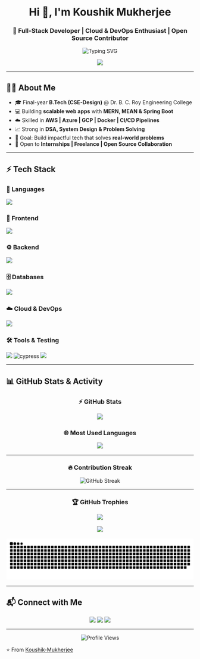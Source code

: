 <!-- Advanced GitHub Profile README -->

<h1 align="center">Hi 👋, I'm Koushik Mukherjee</h1>
<h3 align="center">🚀 Full-Stack Developer | Cloud & DevOps Enthusiast | Open Source Contributor</h3>

<p align="center">
  <img src="https://readme-typing-svg.demolab.com?font=Fira+Code&weight=500&size=22&pause=1000&color=1abc9c&center=true&vCenter=true&width=600&lines=Full+Stack+Developer;Cloud+%26+DevOps+Enthusiast;Passionate+Software+Engineer;Open+Source+Contributor;Always+Learning+New+Techs" alt="Typing SVG" />
</p>

<p align="center">
  <img src="https://repository-images.githubusercontent.com/588181932/e36ec678-7984-4cdd-8e4c-a3932772ff8e">
</p>


---

## 👨‍💻 About Me
- 🎓 Final-year **B.Tech (CSE-Design)** @ Dr. B. C. Roy Engineering College  
- 💻 Building **scalable web apps** with **MERN, MEAN & Spring Boot**  
- ☁️ Skilled in **AWS | Azure | GCP | Docker | CI/CD Pipelines**  
- 📈 Strong in **DSA, System Design & Problem Solving**  
- 🎯 Goal: Build impactful tech that solves **real-world problems**  
- 🤝 Open to **Internships | Freelance | Open Source Collaboration**  

---

## ⚡ Tech Stack  

### 🚀 Languages  
<p>
  <img src="https://skillicons.dev/icons?i=cpp,java,python,js,ts,go,php" />
</p>

### 🎨 Frontend  
<p>
  <img src="https://skillicons.dev/icons?i=html,css,react,angular,nextjs,tailwind" />
</p>

### ⚙️ Backend  
<p>
  <img src="https://skillicons.dev/icons?i=nodejs,express,spring,nestjs" />
</p>

### 🗄️ Databases  
<p>
  <img src="https://skillicons.dev/icons?i=postgresql,mongodb" />
</p>

### ☁️ Cloud & DevOps  
<p>
  <img src="https://skillicons.dev/icons?i=aws,azure,gcp,docker,git,github,vercel,netlify" />
</p>

### 🛠️ Tools & Testing  
<p>
  <img src="https://skillicons.dev/icons?i=linux,kafka,maven,jest" />
  <img src="https://cdn.jsdelivr.net/gh/devicons/devicon/icons/cypressio/cypressio-original.svg" width="48" height="48" alt="cypress" />
  <img src="https://skillicons.dev/icons?i=figma" />
</p>

---


## 📊 GitHub Stats & Activity

<div align="center">

### ⚡ GitHub Stats  
<img src="https://github-readme-stats.vercel.app/api?username=Koushik-Mukherjee&show_icons=true&theme=radical" height="165" />

### 🌐 Most Used Languages  
<img src="https://github-readme-stats.vercel.app/api/top-langs/?username=Koushik-Mukherjee&layout=compact&theme=radical" height="165" />

---

### 🔥 Contribution Streak  
<img src="https://streak-stats.demolab.com?user=Koushik-Mukherjee&theme=radical" alt="GitHub Streak" />

---

### 🏆 GitHub Trophies  
<img src="https://github-profile-trophy.vercel.app/?username=Koushik-Mukherjee&theme=darkhub&margin-w=15&margin-h=15&no-bg=true&no-frame=true" />

</div>

<p align="center">
  <img src="https://github-readme-activity-graph.vercel.app/graph?username=Koushik-Mukherjee&theme=react-dark&hide_border=true&area=true" />
</p>

<picture>
  <source media="(prefers-color-scheme: dark)" srcset="https://raw.githubusercontent.com/Arcade-With-Us/Arcade-With-Us/output/github-snake-dark.svg" />
  <source media="(prefers-color-scheme: light)" srcset="https://raw.githubusercontent.com/Arcade-With-Us/Arcade-With-Us/output/github-snake.svg" />
  <img alt="github-snake" src="https://raw.githubusercontent.com/Arcade-With-Us/Arcade-With-Us/output/github-snake.svg" />
</picture>

---

## 📬 Connect with Me  

<p align="center">
  <a href="https://mail.google.com/mail/?view=cm&fs=1&to=koushik.20.01.2004@gmail.com" target="_blank"><img src="https://img.shields.io/badge/Email-D14836?style=for-the-badge&logo=gmail&logoColor=white"></a>
  <a href="https://linkedin.com/in/koushik-mukherjee-76094b275"><img src="https://img.shields.io/badge/LinkedIn-0077B5?style=for-the-badge&logo=linkedin&logoColor=white"></a>
  <a href="https://github.com/Koushik-Mukherjee"><img src="https://img.shields.io/badge/GitHub-100000?style=for-the-badge&logo=github&logoColor=white"></a>
</p>

---

<p align="center"> 
  <img src="https://komarev.com/ghpvc/?username=Koushik-Mukherjee&label=Profile+Views&color=brightgreen&style=flat" alt="Profile Views" />
</p>

⭐️ From [Koushik-Mukherjee](https://github.com/Koushik-Mukherjee)
